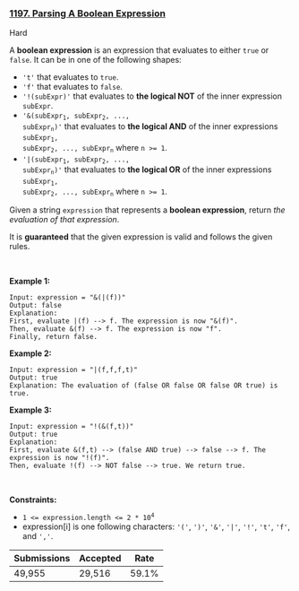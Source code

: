 ### [1197. Parsing A Boolean Expression](https://leetcode.com/problems/parsing-a-boolean-expression/description/)

Hard

A __boolean expression__ is an expression that evaluates to either `` true `` or `` false ``. It can be in one of the following shapes:

*   `` 't' `` that evaluates to `` true ``.
*   `` 'f' `` that evaluates to `` false ``.
*   `` '!(subExpr)' `` that evaluates to __the logical NOT__ of the inner expression `` subExpr ``.
*   <code>'&(subExpr<sub>1</sub>, subExpr<sub>2</sub>, ..., subExpr<sub>n</sub>)'</code> that evaluates to __the logical AND__ of the inner expressions <code>subExpr<sub>1</sub>, subExpr<sub>2</sub>, ..., subExpr<sub>n</sub></code> where `` n >= 1 ``.
*   <code>'|(subExpr<sub>1</sub>, subExpr<sub>2</sub>, ..., subExpr<sub>n</sub>)'</code> that evaluates to __the logical OR__ of the inner expressions <code>subExpr<sub>1</sub>, subExpr<sub>2</sub>, ..., subExpr<sub>n</sub></code> where `` n >= 1 ``.

Given a string `` expression `` that represents a __boolean expression__, return _the evaluation of that expression_.

It is __guaranteed__ that the given expression is valid and follows the given rules.

 

<strong class="example">Example 1:</strong>

```
Input: expression = "&(|(f))"
Output: false
Explanation: 
First, evaluate |(f) --> f. The expression is now "&(f)".
Then, evaluate &(f) --> f. The expression is now "f".
Finally, return false.
```

<strong class="example">Example 2:</strong>

```
Input: expression = "|(f,f,f,t)"
Output: true
Explanation: The evaluation of (false OR false OR false OR true) is true.
```

<strong class="example">Example 3:</strong>

```
Input: expression = "!(&(f,t))"
Output: true
Explanation: 
First, evaluate &(f,t) --> (false AND true) --> false --> f. The expression is now "!(f)".
Then, evaluate !(f) --> NOT false --> true. We return true.
```

 

__Constraints:__

*   <code>1 <= expression.length <= 2 * 10<sup>4</sup></code>
*   expression\[i\] is one following characters: `` '(' ``, `` ')' ``, `` '&' ``, `` '|' ``, `` '!' ``, `` 't' ``, `` 'f' ``, and `` ',' ``.

| Submissions    | Accepted     | Rate   |
| -------------- | ------------ | ------ |
| 49,955 | 29,516 | 59.1% |